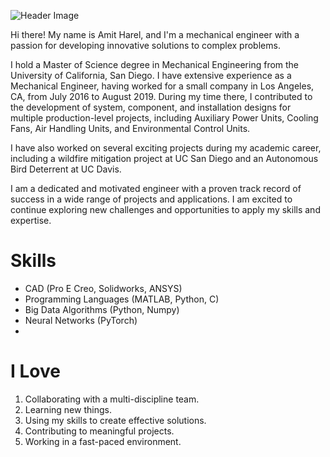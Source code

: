 ![Header Image](https://github.com/amitdharel/amitdharel/github_photo.JPG)

Hi there! My name is Amit Harel, and I'm a mechanical engineer with a passion for developing innovative solutions to complex problems.

I hold a Master of Science degree in Mechanical Engineering from the University of California, San Diego. I have extensive experience as a Mechanical Engineer, having worked for a small company in Los Angeles, CA, from July 2016 to August 2019. During my time there, I contributed to the development of system, component, and installation designs for multiple production-level projects, including Auxiliary Power Units, Cooling Fans, Air Handling Units, and Environmental Control Units.

I have also worked on several exciting projects during my academic career, including a wildfire mitigation project at UC San Diego and an Autonomous Bird Deterrent at UC Davis. 

I am a dedicated and motivated engineer with a proven track record of success in a wide range of projects and applications. I am excited to continue exploring new challenges and opportunities to apply my skills and expertise.

# Skills

* CAD (Pro E Creo, Solidworks, ANSYS)
* Programming Languages (MATLAB, Python, C)
* Big Data Algorithms (Python, Numpy)
* Neural Networks (PyTorch)
* 

# I Love

1. Collaborating with a multi-discipline team.
2. Learning new things.
3. Using my skills to create effective solutions.
4. Contributing to meaningful projects.
5. Working in a fast-paced environment.
